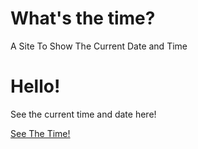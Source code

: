 # What's the time?
A Site To Show The Current Date and Time
<h1>Hello!</h1>
See the current time and date here!
<p><a href="https://tgamercodez.github.io/current-date-time/see-the-time.html" >See The Time!</a></p>

